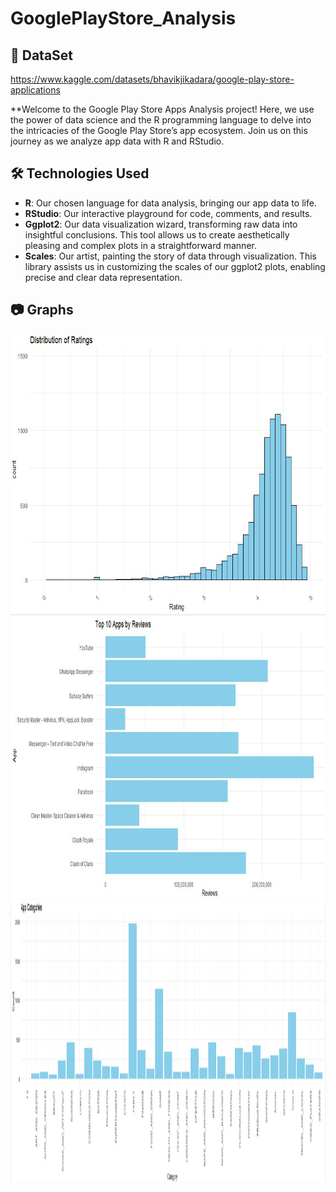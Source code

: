 # GooglePlayStore_Analysis

## 🌟 DataSet
https://www.kaggle.com/datasets/bhavikjikadara/google-play-store-applications

**Welcome to the Google Play Store Apps Analysis project! Here, we use the power of data science and the R programming language to delve into the intricacies of the Google Play Store’s app ecosystem. Join us on this journey as we analyze app data with R and RStudio.


## 🛠 Technologies Used

- **R**: Our chosen language for data analysis, bringing our app data to life.
- **RStudio**: Our interactive playground for code, comments, and results.
- **Ggplot2**: Our data visualization wizard, transforming raw data into insightful conclusions. This tool allows us to create aesthetically pleasing and complex plots in a straightforward manner.
- **Scales**: Our artist, painting the story of data through visualization. This library assists us in customizing the scales of our ggplot2 plots, enabling precise and clear data representation.

## 📷 Graphs
<img src="https://github.com/przemekrn/GooglePlayStore_Analysis/blob/main/charts/ch1.png" height="450" width="1100" alt="Distribution Of Ratings">
<img src="https://github.com/przemekrn/GooglePlayStore_Analysis/blob/main/charts/ch2.png" height="450" width="1100"alt="Top 10 Apps by Reviews">
<img src="https://github.com/przemekrn/GooglePlayStore_Analysis/blob/main/charts/ch3.png" height="450" width="1100" alt="App Categories">
